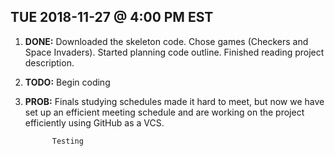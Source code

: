 ## TUE 2018-11-27 @ 4:00 PM EST

1. **DONE:** Downloaded the skeleton code.
             Chose games (Checkers and Space Invaders).
             Started planning code outline.
             Finished reading project description.

2. **TODO:** Begin coding

3. **PROB:** Finals studying schedules made it hard to meet, but now we
             have set up an efficient meeting schedule and are working
             on the project efficiently using GitHub as a VCS.
             
             
             Testing

